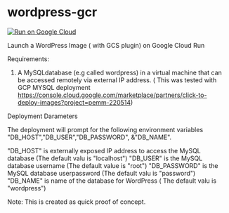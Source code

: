 # wordpress-gcr
[![Run on Google Cloud](https://storage.googleapis.com/cloudrun/button.svg)](https://console.cloud.google.com/cloudshell/editor?shellonly=true&cloudshell_image=gcr.io/cloudrun/button&cloudshell_git_repo=https://github.com/lans-repos/wordpress-gcr.git)

Launch a WordPress Image ( with GCS plugin)  on Google Cloud Run

Requirements: 
1. A  MySQLdatabase (e.g called wordpress) in a virtual machine that can be accessed remotely via external IP address.  ( This was tested with GCP MYSQL deployment https://console.cloud.google.com/marketplace/partners/click-to-deploy-images?project=pemm-220514)


 Deployment Darameters
 
 The deployment will prompt for the following environment variables "DB_HOST","DB_USER","DB_PASSWORD", &"DB_NAME".
 
 "DB_HOST" is externally exposed IP address to access the MySQL database (The default valu is "localhost")
 "DB_USER" is the MySQL database username (The default value is "root")
 "DB_PASSWORD" is the MySQL database userpassword (The default valu is "password")
 "DB_NAME" is  name of the database for WordPress ( The default valu is "wordpress")
 
 
Note: This is created as quick proof of concept.
